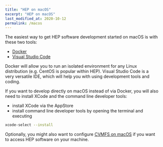 ```yaml
---
title: "HEP on macOS"
excerpt: "HEP on macOS"
last_modified_at: 2020-10-12
permalink: /macos
---
```


The easiest way to get HEP software development started on macOS is with these two tools:

- [Docker](macos/docker)
- [Visual Studio Code](editors-and-ides/vscode)

Docker will allow you to run an isolated environment for any Linux distribution (e.g. CentOS is popular within HEP).
Visual Studio Code is a very versatile IDE, which will help you with using development tools and coding.

If you want to develop directly on macOS instead of via Docker, you will also need to install XCode and the command line developer tools:

- install XCode via the AppStore
- install command line developer tools by opening the terminal and executing

```bash
xcode-select --install
```

Optionally, you might also want to configure [CVMFS on macOS](macos/cvmfs) if you want to access HEP software on your machine.
